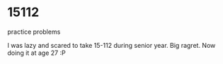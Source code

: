 # 15112
practice problems

I was lazy and scared to take 15-112 during senior year. Big ragret. Now doing it at age 27 :P
